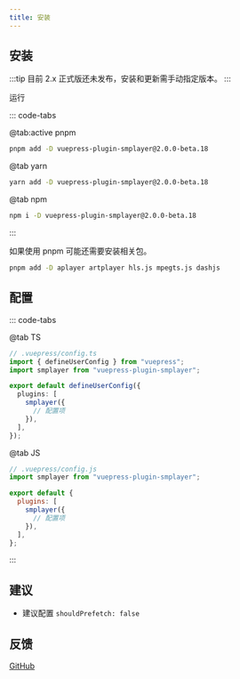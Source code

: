 ```yaml
---
title: 安装
---
```


## 安装

:::tip
目前 2.x 正式版还未发布，安装和更新需手动指定版本。
:::

运行

::: code-tabs

@tab:active pnpm

```bash
pnpm add -D vuepress-plugin-smplayer@2.0.0-beta.18
```

@tab yarn

```bash
yarn add -D vuepress-plugin-smplayer@2.0.0-beta.18
```

@tab npm

```bash
npm i -D vuepress-plugin-smplayer@2.0.0-beta.18
```

:::

如果使用 pnpm 可能还需要安装相关包。

```bash
pnpm add -D aplayer artplayer hls.js mpegts.js dashjs
```

## 配置

::: code-tabs

@tab TS

```ts {3,7-9}
// .vuepress/config.ts
import { defineUserConfig } from "vuepress";
import smplayer from "vuepress-plugin-smplayer";

export default defineUserConfig({
  plugins: [
    smplayer({
      // 配置项
    }),
  ],
});
```

@tab JS

```js {2,6-8}
// .vuepress/config.js
import smplayer from "vuepress-plugin-smplayer";

export default {
  plugins: [
    smplayer({
      // 配置项
    }),
  ],
};
```

:::

## 建议

- 建议配置 `shouldPrefetch: false`

## 反馈

[GitHub](https://github.com/u2sb/vuepress-plugin-smplayer/issues)

